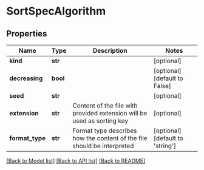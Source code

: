 # SortSpecAlgorithm

## Properties
Name | Type | Description | Notes
------------ | ------------- | ------------- | -------------
**kind** | **str** |  | [optional] 
**decreasing** | **bool** |  | [optional] [default to False]
**seed** | **str** |  | [optional] 
**extension** | **str** | Content of the file with provided extension will be used as sorting key | [optional] 
**format_type** | **str** | Format type describes how the content of the file should be interpreted | [optional] [default to 'string']

[[Back to Model list]](../README.md#documentation-for-models) [[Back to API list]](../README.md#documentation-for-api-endpoints) [[Back to README]](../README.md)


